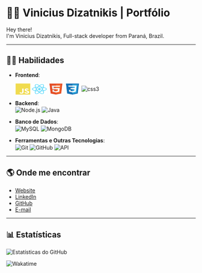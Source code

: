 # 👨‍💻 Vinicius Dizatnikis | Portfólio

Hey there!  
I'm Vinicius Dizatnikis, Full-stack developer from Paraná, Brazil.

---

## 🧑‍💻 Habilidades

- **Frontend**:
  <div style="display: inline_block">
    <img align="center" height="30" width="40" alt="javascript" src="https://raw.githubusercontent.com/devicons/devicon/master/icons/javascript/javascript-plain.svg">
    <img align="center" height="30" width="40" alt="react" src="https://raw.githubusercontent.com/devicons/devicon/master/icons/react/react-original.svg">    
    <img align="center" height="30" width="40" alt="html5" src="https://raw.githubusercontent.com/devicons/devicon/master/icons/html5/html5-original.svg">
    <img align="center" height="30" width="40" alt="css3" src="https://raw.githubusercontent.com/devicons/devicon/master/icons/css3/css3-original.svg">
     <img align="center" height="30" width="40" alt="css3" src="https://cdn.jsdelivr.net/gh/devicons/devicon@latest/devicon.min.css"">
  </div>

- **Backend**:  
  <img align="center" height="30" width="auto" alt="Node.js" src="https://img.shields.io/badge/-Node.js-5d5d5d?style=flat&logo=node.js">
  <img align="center" height="30" width="auto" alt="Java" src="https://img.shields.io/badge/-Java-5d5d5d?style=flat&logo=java">

- **Banco de Dados**:  
  <img align="center" height="30" width="auto" alt="MySQL" src="https://img.shields.io/badge/-MySQL-5d5d5d?style=flat&logo=mysql">
  <img align="center" height="30" width="auto" alt="MongoDB" src="https://img.shields.io/badge/-MongoDB-5d5d5d?style=flat&logo=mongodb">

- **Ferramentas e Outras Tecnologias**:  
  <img align="center" height="30" width="auto" alt="Git" src="https://img.shields.io/badge/-Git-5d5d5d?style=flat&logo=git">
  <img align="center" height="30" width="auto" alt="GitHub" src="https://img.shields.io/badge/-GitHub-5d5d5d?style=flat&logo=github">
  <img align="center" height="30" width="auto" alt="API" src="https://img.shields.io/badge/-API-5d5d5d?style=flat&logo=api">

---

## 🌎 Onde me encontrar

- [Website](https://viniciusportifolio.vercel.app)  
- [LinkedIn](https://www.linkedin.com/in/viniciusdizatnikis/)  
- [GitHub](https://github.com/ViniciusDizatnikis)  
- [E-mail](mailto:vdizatnikis@gmail.com)

---

## 📊 Estatísticas

![Estatísticas do GitHub](https://github-readme-stats.vercel.app/api?username=viniciusdizatnikis&show_icons=true&hide_title=true&hide=prs&theme=radical)

![Wakatime](https://wakatime.com/badge/user/7c8afd8e-6490-43bb-b980-a081626d34af.svg)
